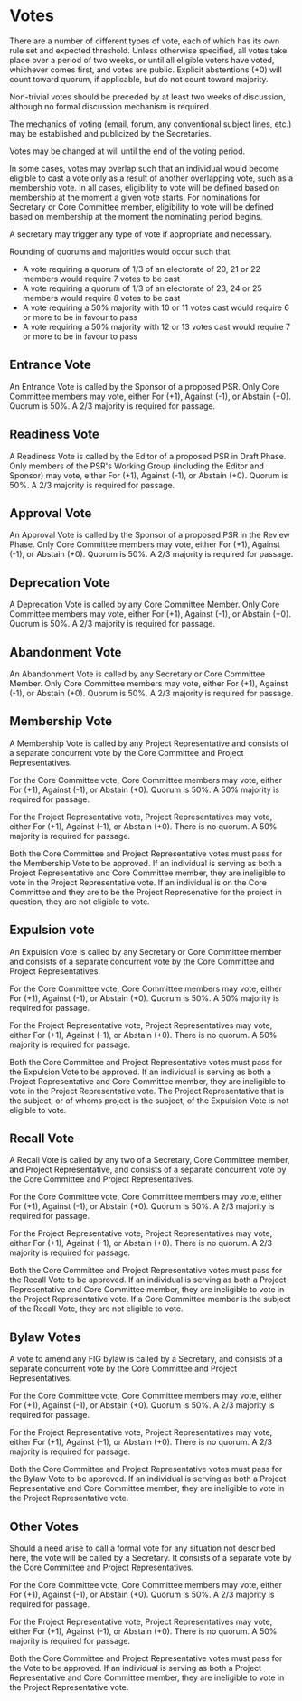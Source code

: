 # Votes

There are a number of different types of vote, each of which has its own rule set and expected threshold. Unless otherwise specified, all votes take place over a period of two weeks, or until all eligible voters have voted, whichever comes first, and votes are public. Explicit abstentions (+0) will count toward quorum, if applicable, but do not count toward majority.

Non-trivial votes should be preceded by at least two weeks of discussion, although no formal discussion mechanism is required.

The mechanics of voting (email, forum, any conventional subject lines, etc.) may be established and publicized by the Secretaries.

Votes may be changed at will until the end of the voting period.

In some cases, votes may overlap such that an individual would become eligible to cast a vote only as a result of another overlapping vote, such as a membership vote. In all cases, eligibility to vote will be defined based on membership at the moment a given vote starts. For nominations for Secretary or Core Committee member, eligibility to vote will be defined based on membership at the moment the nominating period begins.

A secretary may trigger any type of vote if appropriate and necessary.

Rounding of quorums and majorities would occur such that:

* A vote requiring a quorum of 1/3 of an electorate of 20, 21 or 22 members would require 7 votes to be cast
* A vote requiring a quorum of 1/3 of an electorate of 23, 24 or 25 members would require 8 votes to be cast
* A vote requiring a 50% majority with 10 or 11 votes cast would require 6 or more to be in favour to pass
* A vote requiring a 50% majority with 12 or 13 votes cast would require 7 or more to be in favour to pass

## Entrance Vote

An Entrance Vote is called by the Sponsor of a proposed PSR. Only Core Committee members may vote, either For (+1), Against (-1), or Abstain (+0). Quorum is 50%. A 2/3 majority is required for passage.

## Readiness Vote

A Readiness Vote is called by the Editor of a proposed PSR in Draft Phase. Only members of the PSR's Working Group (including the Editor and Sponsor) may vote, either For (+1), Against (-1), or Abstain (+0). Quorum is 50%. A 2/3 majority is required for passage.

## Approval Vote

An Approval Vote is called by the Sponsor of a proposed PSR in the Review Phase. Only Core Committee members may vote, either For (+1), Against (-1), or Abstain (+0). Quorum is 50%. A 2/3 majority is required for passage.

## Deprecation Vote

A Deprecation Vote is called by any Core Committee Member. Only Core Committee members may vote, either For (+1), Against (-1), or Abstain (+0). Quorum is 50%. A 2/3 majority is required for passage.

## Abandonment Vote

An Abandonment Vote is called by any Secretary or Core Committee Member. Only Core Committee members may vote, either For (+1), Against (-1), or Abstain (+0). Quorum is 50%. A 2/3 majority is required for passage.

## Membership Vote

A Membership Vote is called by any Project Representative and consists of a separate concurrent vote by the Core Committee and Project Representatives.

For the Core Committee vote, Core Committee members may vote, either For (+1), Against (-1), or Abstain (+0). Quorum is 50%. A 50% majority is required for passage.

For the Project Representative vote, Project Representatives may vote, either For (+1), Against (-1), or Abstain (+0). There is no quorum. A 50% majority is required for passage.

Both the Core Committee and Project Representative votes must pass for the Membership Vote to be approved. If an individual is serving as both a Project Representative and Core Committee member, they are ineligible to vote in the Project Representative vote. If an individual is on the Core Committee and they are to be the Project Represenative for the project in question, they are not eligible to vote.

## Expulsion vote

An Expulsion Vote is called by any Secretary or Core Committee member and consists of a separate concurrent vote by the Core Committee and Project Representatives.

For the Core Committee vote, Core Committee members may vote, either For (+1), Against (-1), or Abstain (+0). Quorum is 50%. A 50% majority is required for passage.

For the Project Representative vote, Project Representatives may vote, either For (+1), Against (-1), or Abstain (+0). There is no quorum. A 50% majority is required for passage.

Both the Core Committee and Project Representative votes must pass for the Expulsion Vote to be approved. If an individual is serving as both a Project Representative and Core Committee member, they are ineligible to vote in the Project Representative vote. The Project Representative that is the subject, or of whoms project is the subject, of the Expulsion Vote is not eligible to vote.

## Recall Vote

A Recall Vote is called by any two of a Secretary, Core Committee member, and Project Representative, and consists of a separate concurrent vote by the Core Committee and Project Representatives.

For the Core Committee vote, Core Committee members may vote, either For (+1), Against (-1), or Abstain (+0). Quorum is 50%. A 2/3 majority is required for passage.

For the Project Representative vote, Project Representatives may vote, either For (+1), Against (-1), or Abstain (+0). There is no quorum. A 2/3 majority is required for passage.

Both the Core Committee and Project Representative votes must pass for the Recall Vote to be approved. If an individual is serving as both a Project Representative and Core Committee member, they are ineligible to vote in the Project Representative vote. If a Core Committee member is the subject of the Recall Vote, they are not eligible to vote.

## Bylaw Votes

A vote to amend any FIG bylaw is called by a Secretary, and consists of a separate concurrent vote by the Core Committee and Project Representatives.

For the Core Committee vote, Core Committee members may vote, either For (+1), Against (-1), or Abstain (+0). Quorum is 50%. A 2/3 majority is required for passage.

For the Project Representative vote, Project Representatives may vote, either For (+1), Against (-1), or Abstain (+0). There is no quorum. A 2/3 majority is required for passage.

Both the Core Committee and Project Representative votes must pass for the Bylaw Vote to be approved. If an individual is serving as both a Project Representative and Core Committee member, they are ineligible to vote in the Project Representative vote.

## Other Votes

Should a need arise to call a formal vote for any situation not described here, the vote will be called by a Secretary. It consists of a separate vote by the Core Committee and Project Representatives.

For the Core Committee vote, Core Committee members may vote, either For (+1), Against (-1), or Abstain (+0). Quorum is 50%. A 2/3 majority is required for passage.

For the Project Representative vote, Project Representatives may vote, either For (+1), Against (-1), or Abstain (+0). There is no quorum. A 50% majority is required for passage.

Both the Core Committee and Project Representative votes must pass for the Vote to be approved. If an individual is serving as both a Project Representative and Core Committee member, they are ineligible to vote in the Project Representative vote.
